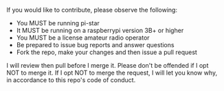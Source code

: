 If you would like to contribute, please observe the following:
* You MUST be running pi-star
* It MUST be running on a raspberrypi version 3B+ or higher
* You MUST be a license amateur radio operator
* Be prepared to issue bug reports and answer questions
* Fork the repo, make your changes and then issue a pull request

I will review then pull before I merge it.  Please don't be offended if I opt NOT to merge it.
If I opt NOT to merge the request, I will let you know why, in accordance to this repo's code of conduct.
